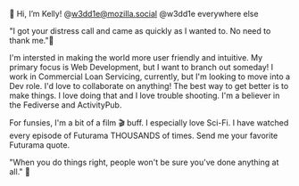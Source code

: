 👋 Hi, I’m Kelly!
@w3dd1e@mozilla.social
@w3dd1e everywhere else



"I got your distress call and came as quickly as I wanted to. No need to thank me."🚀

I'm intersted in making the world more user friendly and intuitive. My primary focus is Web Development, but I want to branch out someday! I work in Commercial Loan Servicing, currently, but I'm looking to move into a Dev role. I'd love to collaborate on anything! The best way to get better is to make things. I love doing that and I love trouble shooting. I'm a believer in the Fediverse and ActivityPub.

For funsies, I'm a bit of a film 🎬 buff. I especially love Sci-Fi.  I have watched every episode of Futurama THOUSANDS of times. Send me your favorite Futurama quote. 

"When you do things right, people won't be sure you've done anything at all." 🌌

<!---
w3dd1e/w3dd1e is a ✨ special ✨ repository because its `README.md` (this file) appears on your GitHub profile.
You can click the Preview link to take a look at your changes.
--->
